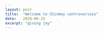 ```yaml
---
layout: post
title:  "Welcome to Chinmoy controversies"
date:   2020-06-25
excerpt: "giving joy"
---
```

